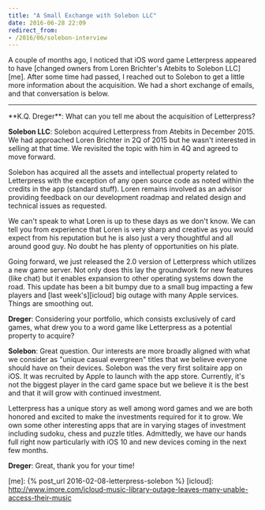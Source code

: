 ```yaml
---
title: "A Small Exchange with Solebon LLC"
date: 2016-06-28 22:09
redirect_from: 
- /2016/06/solebon-interview
---
```


A couple of months ago, I noticed that iOS word game Letterpress appeared to have [changed owners from Loren Brichter's Atebits to Solebon LLC][me]. After some time had passed, I reached out to Solebon to get a little more information about the acquisition. We had a short exchange of emails, and that conversation is below.

---

<div class="interview" markdown="1">
**K.Q. Dreger**: What can you tell me about the acquisition of Letterpress?

**Solebon LLC**: Solebon acquired Letterpress from Atebits in December 2015. We had approached Loren Brichter in 2Q of 2015 but he wasn't interested in selling at that time. We revisited the topic with him in 4Q and agreed to move forward.

Solebon has acquired all the assets and intellectual property related to Letterpress with the exception of any open source code as noted within the credits in the app (standard stuff). Loren remains involved as an advisor providing feedback on our development roadmap and related design and technical issues as requested.

We can't speak to what Loren is up to these days as we don't know. We can tell you from experience that Loren is very sharp and creative as you would expect from his reputation but he is also just a very thoughtful and all around good guy. No doubt he has plenty of opportunities on his plate.

Going forward, we just released the 2.0 version of Letterpress which utilizes a new game server. Not only does this lay the groundwork for new features (like chat) but it enables expansion to other operating systems down the road. This update has been a bit bumpy due to a small bug impacting a few players and [last week's][icloud] big outage with many Apple services. Things are smoothing out.

**Dreger**: Considering your portfolio, which consists exclusively of card games, what drew you to a word game like Letterpress as a potential property to acquire? 

**Solebon**: Great question. Our interests are more broadly aligned with what we consider as "unique casual evergreen" titles that we believe everyone should have on their devices. Solebon was the very first solitaire app on iOS. It was recruited by Apple to launch with the app store. Currently, it's not the biggest player in the card game space but we believe it is the best and that it will grow with continued investment.

Letterpress has a unique story as well among word games and we are both honored and excited to make the investments required for it to grow. We own some other interesting apps that are in varying stages of investment including sudoku, chess and puzzle titles. Admittedly, we have our hands full right now particularly with iOS 10 and new devices coming in the next few months.

**Dreger**: Great, thank you for your time!
</div>

[me]: {% post_url 2016-02-08-letterpress-solebon %}
[icloud]: http://www.imore.com/icloud-music-library-outage-leaves-many-unable-access-their-music
